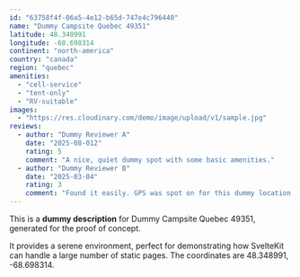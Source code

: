 ```yaml
---
id: "63758f4f-06a5-4e12-b65d-747e4c796440"
name: "Dummy Campsite Quebec 49351"
latitude: 48.348991
longitude: -68.698314
continent: "north-america"
country: "canada"
region: "quebec"
amenities:
  - "cell-service"
  - "tent-only"
  - "RV-suitable"
images:
  - "https://res.cloudinary.com/demo/image/upload/v1/sample.jpg"
reviews:
  - author: "Dummy Reviewer A"
    date: "2025-08-012"
    rating: 5
    comment: "A nice, quiet dummy spot with some basic amenities."
  - author: "Dummy Reviewer B"
    date: "2025-03-04"
    rating: 3
    comment: "Found it easily. GPS was spot on for this dummy location."
---
```


This is a **dummy description** for Dummy Campsite Quebec 49351, generated for the proof of concept.

It provides a serene environment, perfect for demonstrating how SvelteKit can handle a large number of static pages. The coordinates are 48.348991, -68.698314.
